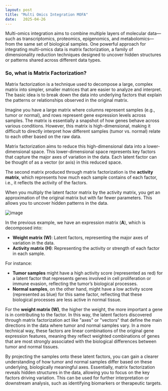 ```yaml
---
layout: post
title: "Multi Omics Integration MOFA"
date:   2025-04-26
---
```


<p class="intro">Multi-omics integration aims to combine multiple layers of molecular data—such as transcriptomics, proteomics, epigenomics, and metabolomics—from the same set of biological samples. One powerful approach for integrating multi-omics data is matrix factorization, a family of dimensionality reduction techniques designed to uncover hidden structures or patterns shared across different data types.
</p>

### So, what is Matrix Factorization?

Matrix factorization is a technique used to decompose a large, complex matrix into simpler, smaller matrices that are easier to analyze and interpret. The basic idea is to break down the data into underlying factors that explain the patterns or relationships observed in the original matrix.

Imagine you have a large matrix where columns represent samples (e.g., tumor or normal), and rows represent gene expression levels across samples. The matrix is essentially a snapshot of how genes behave across various conditions. However, this matrix is high-dimensional, making it difficult to directly interpret how different samples (tumor vs. normal) relate to each other based on the raw data.

Matrix factorization aims to reduce this high-dimensional data into a lower-dimensional space. This lower-dimensional space represents key factors that capture the major axes of variation in the data. Each latent factor can be thought of as a vector (or axis) in this reduced space.

The second matrix produced through matrix factorization is the **activity matrix**, which represents how much each sample contains of each factor, i.e., it reflects the activity of the factors.

When you multiply the latent factor matrix by the activity matrix, you get an approximation of the original matrix but with far fewer parameters. This allows you to uncover hidden patterns in the data.

![image](/_assets/img/MOFA_img.png)

In the previous example, we have an expression matrix (**A**), which is decomposed into:

- **Weight matrix (W)**: Latent factors, representing the major axes of variation in the data.
- **Activity matrix (H)**: Representing the activity or strength of each factor in each sample.

For instance:
- **Tumor samples** might have a high activity score (represented as red) for a latent factor that represents genes involved in cell proliferation or immune evasion, reflecting the tumor’s biological processes.
- **Normal samples**, on the other hand, might have a low activity score (represented as blue) for this same factor, reflecting that these biological processes are less active in normal tissue.

For the **weight matrix (W)**, the higher the weight, the more important a gene is in contributing to the factor. In this way, the latent factors discovered through matrix factorization act like "axes" or "vectors" that define the main directions in the data where tumor and normal samples vary. In a more technical way, these factors are linear combinations of the original gene expression features, meaning they reflect weighted combinations of genes that are most strongly associated with the biological differences between tumor and normal tissues.

By projecting the samples onto these latent factors, you can gain a clearer understanding of how tumor and normal samples differ based on these underlying, biologically meaningful axes. Essentially, matrix factorization reveals hidden structures in the data, allowing you to focus on the key factors driving variation. This can be used for further interpretation or downstream analysis, such as identifying biomarkers or therapeutic targets.